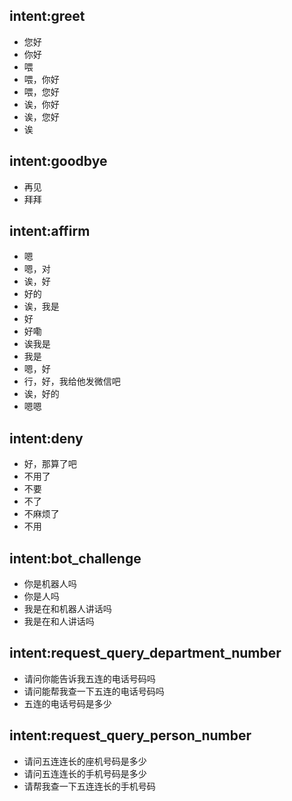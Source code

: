 ## intent:greet
- 您好
- 你好
- 喂
- 喂，你好
- 喂，您好
- 诶，你好
- 诶，您好
- 诶

## intent:goodbye
- 再见
- 拜拜

## intent:affirm
- 嗯
- 嗯，对
- 诶，好
- 好的
- 诶，我是
- 好
- 好嘞
- 诶我是
- 我是
- 嗯，好
- 行，好，我给他发微信吧
- 诶，好的
- 嗯嗯


## intent:deny
- 好，那算了吧
- 不用了
- 不要
- 不了
- 不麻烦了
- 不用

## intent:bot_challenge
- 你是机器人吗
- 你是人吗
- 我是在和机器人讲话吗
- 我是在和人讲话吗

## intent:request_query_department_number
- 请问你能告诉我五连的电话号码吗
- 请问能帮我查一下五连的电话号码吗
- 五连的电话号码是多少

## intent:request_query_person_number
- 请问五连连长的座机号码是多少
- 请问五连连长的手机号码是多少
- 请帮我查一下五连连长的手机号码
